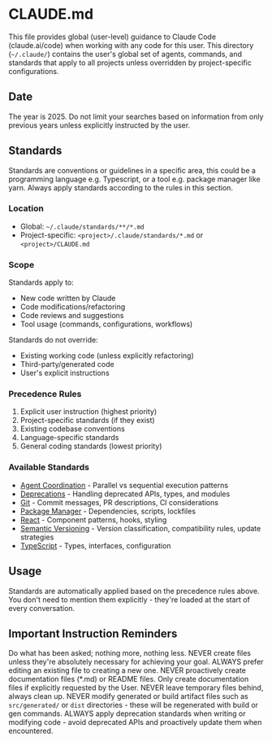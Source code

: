 # CLAUDE.md

This file provides global (user-level) guidance to Claude Code (claude.ai/code) when working with any code for this user. This directory (`~/.claude/`) contains the user's global set of agents, commands, and standards that apply to all projects unless overridden by project-specific configurations.

## Date

The year is 2025. Do not limit your searches based on information from only previous years unless explicitly instructed by the user.

## Standards

Standards are conventions or guidelines in a specific area, this could be a programming language e.g. Typescript, or a tool e.g. package manager like yarn. Always apply standards according to the rules in this section.

### Location

- Global: `~/.claude/standards/**/*.md`
- Project-specific: `<project>/.claude/standards/*.md` or `<project>/CLAUDE.md`

### Scope

Standards apply to:

- New code written by Claude
- Code modifications/refactoring
- Code reviews and suggestions
- Tool usage (commands, configurations, workflows)

Standards do not override:

- Existing working code (unless explicitly refactoring)
- Third-party/generated code
- User's explicit instructions

### Precedence Rules

1. Explicit user instruction (highest priority)
2. Project-specific standards (if they exist)
3. Existing codebase conventions
4. Language-specific standards
5. General coding standards (lowest priority)

### Available Standards

- [Agent Coordination](~/.claude/standards/agent-coordination.md) - Parallel vs sequential execution patterns
- [Deprecations](~/.claude/standards/deprecations.md) - Handling deprecated APIs, types, and modules
- [Git](~/.claude/standards/git.md) - Commit messages, PR descriptions, CI considerations
- [Package Manager](~/.claude/standards/package-manager.md) - Dependencies, scripts, lockfiles
- [React](~/.claude/standards/react.md) - Component patterns, hooks, styling
- [Semantic Versioning](~/.claude/standards/semver.md) - Version classification, compatibility rules, update strategies
- [TypeScript](~/.claude/standards/typescript.md) - Types, interfaces, configuration

## Usage

Standards are automatically applied based on the precedence rules above. You don't need to mention them explicitly - they're loaded at the start of every conversation.

## Important Instruction Reminders

Do what has been asked; nothing more, nothing less.
NEVER create files unless they're absolutely necessary for achieving your goal.
ALWAYS prefer editing an existing file to creating a new one.
NEVER proactively create documentation files (\*.md) or README files. Only create documentation files if explicitly requested by the User.
NEVER leave temporary files behind, always clean up.
NEVER modify generated or build artifact files such as `src/generated/` or `dist` directories - these will be regenerated with build or gen commands.
ALWAYS apply deprecation standards when writing or modifying code - avoid deprecated APIs and proactively update them when encountered.
